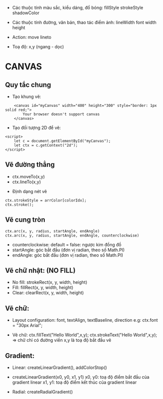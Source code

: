 - Các thuộc tính màu sắc, kiểu dáng, đổ bóng:
    fillStyle
    strokeStyle
    shadowColor

- Các thuộc tính đường, văn bản, thao tác điểm ảnh:
    lineWidth
    font
    width
    height

- Action:
    move
    lineto

- Toạ độ: x,y (ngang - dọc)

# CANVAS

## Quy tắc chung
* Tạo khung vẽ:
```
    <canvas id="myCanvas" width="400" height="300" style="border: 1px solid red;">
        Your browser doesn't support canvas
    </canvas>
```
* Tạo đối tượng 2D để vẽ:
```
<script>
    let c = document.getElementById("myCanvas");
    let ctx = c.getContext("2d");
</script>
```

## Vẽ đường thẳng
- ctx.moveTo(x,y)
- ctx.lineTo(x,y)

* Định dạng nét vẽ
```
ctx.strokeStyle = arrColor[colorIdx];
ctx.stroke();
```

## Vẽ cung tròn
```
ctx.arc(x, y, radius, startAngle, endAngle)
ctx.arc(x, y, radius, startAngle, endAngle, counterclockwise)
```
* counterclockwise: default = false: ngược kim đồng đồ
* startAngle: góc bắt đầu (đơn vị radian, theo số Math.PI)
* endAngle: góc bắt đầu (đơn vị radian, theo số Math.PI)

## Vẽ chữ nhật: (NO FILL)
- No fill: strokeRect(x, y, width, height)
- Fill: fillRect(x, y, width, height)
- Clear: clearRect(x, y, width, height)

## Vẽ chữ:
* Layout configuration: font, textAlign, textBaseline, direction 
e.g: ctx.font = "30px Arial";

* Vẽ chữ:
ctx.fillText("Hello World",x,y); 
ctx.strokeText("Hello World",x,y); => chữ chỉ có đường viền
x,y là toạ độ bắt đầu vẽ

## Gradient:
* Linear: createLinearGradient(), addColorStop()
- createLinearGradient(x0, y0, x1, y1)
    x0, y0: toạ độ điểm bắt đầu của gradient linear
    x1, y1: toạ độ điểm kết thúc của gradient linear

* Radial: createRadialGradient()


